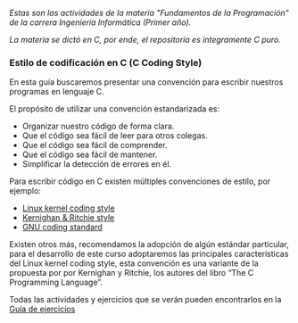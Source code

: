 *Estas son las actividades de la materia "Fundamentos de la Programación" de la carrera Ingeniería Informática (Primer año).*

*La materia se dictó en C, por ende, el repositoria es integramente C puro.*

### **Estilo de codificación en C (C Coding Style)**
En esta guía buscaremos presentar una convención para escribir nuestros programas en lenguaje C.

El propósito de utilizar una convención estandarizada es:
- Organizar nuestro código de forma clara.
- Que el código sea fácil de leer para otros colegas.
- Que el código sea fácil de comprender.
- Que el código sea fácil de mantener.
- Simplificar la detección de errores en él.

Para escribir código en C existen múltiples convenciones de estilo, por ejemplo:
- [Linux kernel coding style](https://www.kernel.org/doc/html/v4.10/process/coding-style.html)
- [Kernighan & Ritchie style](https://en.wikipedia.org/wiki/Indentation_style#K&R)
- [GNU coding standard](https://www.gnu.org/prep/standards/html_node/Writing-C.html)

Existen otros más, recomendamos la adopción de algún estándar particular, para el desarrollo de este curso adoptaremos las principales características del Linux kernel coding style, esta convención es una variante de la propuesta por por Kernighan y Ritchie, los autores del libro “The C Programming Language”.

Todas las actividades y ejercicios que se verán pueden encontrarlos en la [Guía de ejercicios](https://campusgrado.fi.uba.ar/pluginfile.php/243869/mod_resource/content/3/GuiaEjerciciosBasicosC.pdf)
